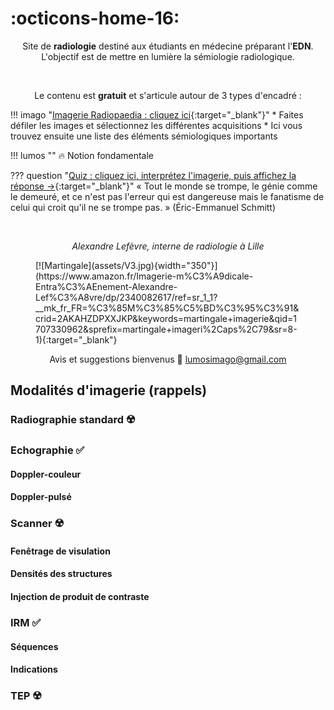 # :octicons-home-16:

<p style="text-align: center">Site de <strong>radiologie</strong> destiné aux étudiants en médecine préparant l'<strong>EDN</strong>.</br>L'objectif est de mettre en lumière la sémiologie radiologique.</p>

</br><p style="text-align: center">Le contenu est <strong>gratuit</strong> et s'articule autour de 3 types d'encadré :</p>

!!! imago "[Imagerie Radiopaedia : cliquez ici](https://radiopaedia.org/cases/37092/studies/38787?lang=us){:target="_blank"}"
    * Faites défiler les images et sélectionnez les différentes acquisitions
    * Ici vous trouvez ensuite une liste des éléments sémiologiques importants

!!! lumos ""
    :fire: Notion fondamentale
    
??? question "[Quiz : </strong>cliquez ici, interprétez l'imagerie, puis affichez la réponse →](https://radiopaedia.org/cases/23526/studies/23629?lang=gb){:target="_blank"}"
    « Tout le monde se trompe, le génie comme le demeuré, et ce n'est pas l'erreur qui est dangereuse mais le fanatisme de celui qui croit qu'il ne se trompe pas. » (Éric-Emmanuel Schmitt)

</br>

<p style="text-align: center"><i>Alexandre Lefèvre, interne de radiologie à Lille</br></i></p>

<figure markdown="span">
  [![Martingale](assets/V3.jpg){width="350"}](https://www.amazon.fr/Imagerie-m%C3%A9dicale-Entra%C3%AEnement-Alexandre-Lef%C3%A8vre/dp/2340082617/ref=sr_1_1?__mk_fr_FR=%C3%85M%C3%85%C5%BD%C3%95%C3%91&crid=2AKAHZDPXXJKP&keywords=martingale+imagerie&qid=1707330962&sprefix=martingale+imageri%2Caps%2C79&sr=8-1){:target="_blank"}
</figure>

<p style="text-align: center">Avis et suggestions bienvenus &#128578; <a href="mailto:lumosimago@gmail.com">lumosimago@gmail.com</a></p>



## Modalités d'imagerie (rappels)

### Radiographie standard :radioactive:


### Echographie :white_check_mark:

#### Doppler-couleur

#### Doppler-pulsé


### Scanner :radioactive:

#### Fenêtrage de visulation

#### Densités des structures

#### Injection de produit de contraste


### IRM :white_check_mark:

#### Séquences

#### Indications


### TEP :radioactive:
